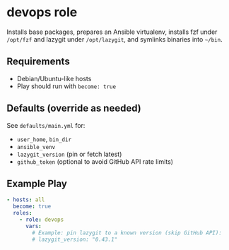 # devops role

Installs base packages, prepares an Ansible virtualenv, installs fzf under `/opt/fzf` and lazygit under `/opt/lazygit`, and symlinks binaries into `~/bin`.

## Requirements
- Debian/Ubuntu-like hosts
- Play should run with `become: true`

## Defaults (override as needed)
See `defaults/main.yml` for:
- `user_home`, `bin_dir`
- `ansible_venv`
- `lazygit_version` (pin or fetch latest)
- `github_token` (optional to avoid GitHub API rate limits)

## Example Play
```yaml
- hosts: all
  become: true
  roles:
    - role: devops
      vars:
        # Example: pin lazygit to a known version (skip GitHub API):
        # lazygit_version: "0.43.1"

